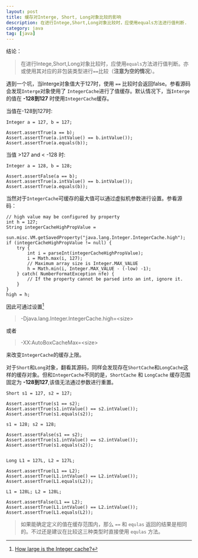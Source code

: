 ```yaml
---
layout: post
title: 缓存对Interge, Short, Long对象比较的影响
description: 在进行Intege,Short,Long对象比较时，应使用equals方法进行值判断.
category: java
tag: [java]
---
```



结论：

> 在进行Intege,Short,Long对象比较时，应使用`equals`方法进行值判断。亦或使用其对应的非包装类型进行`==`比较（**注意为空的情况**）。


遇到一个坑，当Interge对象值大于127时，使用 `==` 比较时会返回false。参看源码会发现`Interge`对象使用了 `IntegerCache`进行了值缓存。默认情况下，当`Interge`的值在 **-128到127** 时使用`IntegerCache`缓存。

当值在-128到127时:

    Integer a = 127, b = 127;

    Assert.assertTrue(a == b);
    Assert.assertTrue(a.intValue() == b.intValue());
    Assert.assertTrue(a.equals(b));
    
当值 >127 and < -128 时:

    Integer a = 128, b = 128;

    Assert.assertFalse(a == b);
    Assert.assertTrue(a.intValue() == b.intValue());
    Assert.assertTrue(a.equals(b));
    
当然对于`IntegerCache`可缓存的最大值可以通过虚拟机参数进行设置。参看源码：

    // high value may be configured by property
    int h = 127;
    String integerCacheHighPropValue =
        sun.misc.VM.getSavedProperty("java.lang.Integer.IntegerCache.high");
    if (integerCacheHighPropValue != null) {
        try {
            int i = parseInt(integerCacheHighPropValue);
            i = Math.max(i, 127);
            // Maximum array size is Integer.MAX_VALUE
            h = Math.min(i, Integer.MAX_VALUE - (-low) -1);
        } catch( NumberFormatException nfe) {
            // If the property cannot be parsed into an int, ignore it.
        }
    }
    high = h;

因此可通过设置[^comments]

> -Djava.lang.Integer.IntegerCache.high=<size\>

或者

> -XX:AutoBoxCacheMax=<size\>

来改变`IntegerCache`的缓存上限。


对于`Short`和`Long`对象，翻看其源码，同样会发现存在`ShortCache`和`LongCache`这样的缓存对象。但和`IntegerCache`不同的是，`ShortCache` 和 `LongCache` 缓存范围固定为 **-128到127**,该值无法通过参数进行重置。

    Short s1 = 127, s2 = 127;

    Assert.assertTrue(s1 == s2);
    Assert.assertTrue(s1.intValue() == s2.intValue());
    Assert.assertTrue(s1.equals(s2));

    s1 = 128; s2 = 128;

    Assert.assertFalse(s1 == s2);
    Assert.assertTrue(s1.intValue() == s2.intValue());
    Assert.assertTrue(s1.equals(s2));


    Long L1 = 127L, L2 = 127L;

    Assert.assertTrue(L1 == L2);
    Assert.assertTrue(L1.intValue() == L2.intValue());
    Assert.assertTrue(L1.equals(L2));

    L1 = 128L; L2 = 128L;

    Assert.assertFalse(L1 == L2);
    Assert.assertTrue(L1.intValue() == L2.intValue());
    Assert.assertTrue(L1.equals(L2));
    
> 如果能确定定义的值在缓存范围内，那么 `==` 和 `equlas` 返回的结果是相同的。不过还是建议在比较这三种类型时直接使用 `equlas` 方法。

[^comments]: [How large is the Integer cache?](https://stackoverflow.com/questions/15052216/how-large-is-the-integer-cache)
